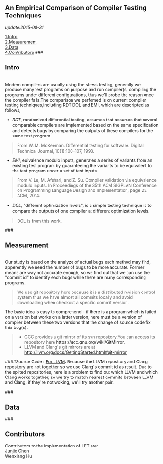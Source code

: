 An Empirical Comparison of Compiler Testing Techniques---
*update:2015-08-31*  

[1.Intro](#1)  
[2.Measurement](#2)  
[3.Data](#3)  
[4.Contributors](#4) 
###<h2 id="1">Intro</h2>   
Modern compilers are usually using the stress testing, generally we produce many test programs on purpose and run compiler(s) compiling the programs under different configurations, thus we'll probe the reason once the compiler fails.The comparison we perfomed is on current compiler testing techniques,including RDT DOL and EMI, which are descripted as follows,   
    
+ *RDT*, randomized differential testing, assumes that assumes that several comparable compilers are implemented based on the same speciﬁcation and detects bugs by comparing the outputs of these compilers for the same test program.
>From W. M. McKeeman. Diﬀerential testing for software. Digital Technical Journal, 10(1):100–107, 1998.

+ *EMI*,  euivalence modulo inputs, generates a series of variants from an existing test program by guaranteeing the variants to be equivalent to the test program under a set of test inputs
>From V. Le, M. Afshari, and Z. Su. Compiler validation via equivalence modulo inputs. In Proceedings of the 35th ACM SIGPLAN Conference on Programming Language Design and Implementation, page 25. ACM, 2014.

+ *DOL*,  "diﬀerent optimization levels", is a simple testing technique is to compare the outputs of one compiler at diﬀerent optimization levels.
>DOL is from this work.

###<h2 id="2">Measurement</h2>  
Our study is based on the analyze of actual bugs each method may find, apperently we need the number of bugs to be more accurate. Former means are way not accurate enough, so we find out that we can use the "commit id“ to identify each bugs while there are many corresponding programs.   
> We use git repository here because it is a distributed revision control system thus we have almost all commits locally and avoid downloading when checkout a specific commit version.

The basic idea is easy to comprehend - if there is a program which is failed on a version but works on a latter version, here must be a version of compiler between these two versions that the change of source code fix this bug(s).   
>+ GCC provides a git mirror of its svn repository.You can access its repository here <https://gcc.gnu.org/wiki/GitMirror>.
>+ LLVM and Clang's git mirrors are at <http://llvm.org/docs/GettingStarted.html#git-mirror>

####Source Code :
[For LLVM](./file/check_compiler_llvm+clang.py): Because the LLVM repository and Clang repository are not together so we use Clang's commit id as result. Due to the splited repositories, here is a problem to find out which LLVM and which Clang works together, so we try to match  nearest commits between LLVM and Clang, if they're not woking, we'll try another pair.

###<h2 id="3"> Data </h2>

###<h2 id="4"> Contributors </h2>
Contributors to the implementation of LET are:   
Junjie Chen   
Wenxiang Hu  